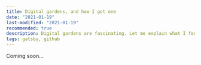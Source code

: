 ```yaml
---
title: Digital gardens, and how I got one
date: "2021-01-19"
last-modified: "2021-01-19"
recommended: true
description: Digital gardens are fascinating. Let me explain what I found about them, and why I decided to make one for myself. 
tags: gatsby, github
---
```


Coming soon...